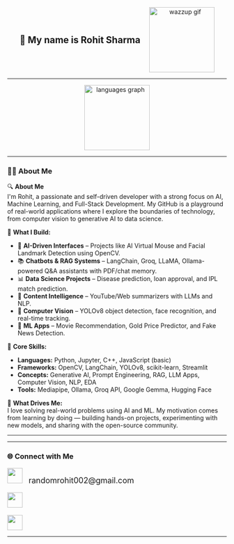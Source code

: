 <div align="center" style="display: flex; align-items: center; justify-content: center; gap: 20px;">
  <h2 style="margin: 0;">👋 My name is Rohit Sharma</h2>
  <img src="https://media.giphy.com/media/v1.Y2lkPTc5MGI3NjExZWowZmQ5MDB4Z2k4cnRyZWU0OWFjNHY1aXM3dnF1bXRja2U2a201cCZlcD12MV9naWZzX3NlYXJjaCZjdD1n/YJIzOvDDVEm7vhAwvp/giphy.gif" height="150" alt="wazzup gif" />
</div>

---

<div align="center">
  <img src="https://github-readme-stats.vercel.app/api/top-langs?username=RandomRohit-hub&locale=en&hide_title=false&layout=compact&card_width=320&langs_count=5&theme=dracula&hide_border=false" height="150" alt="languages graph" />
</div>

---

### 🧑‍💻 About Me

🔍 **About Me**  
I'm Rohit, a passionate and self-driven developer with a strong focus on AI, Machine Learning, and Full-Stack Development. My GitHub is a playground of real-world applications where I explore the boundaries of technology, from computer vision to generative AI to data science.

🚀 **What I Build:**
- 🤖 **AI-Driven Interfaces** – Projects like AI Virtual Mouse and Facial Landmark Detection using OpenCV.
- 📚 **Chatbots & RAG Systems** – LangChain, Groq, LLaMA, Ollama-powered Q&A assistants with PDF/chat memory.
- 📊 **Data Science Projects** – Disease prediction, loan approval, and IPL match prediction.
- 🎥 **Content Intelligence** – YouTube/Web summarizers with LLMs and NLP.
- 🎯 **Computer Vision** – YOLOv8 object detection, face recognition, and real-time tracking.
- 🧮 **ML Apps** – Movie Recommendation, Gold Price Predictor, and Fake News Detection.

🧠 **Core Skills:**
- **Languages:** Python, Jupyter, C++, JavaScript (basic)  
- **Frameworks:** OpenCV, LangChain, YOLOv8, scikit-learn, Streamlit  
- **Concepts:** Generative AI, Prompt Engineering, RAG, LLM Apps, Computer Vision, NLP, EDA  
- **Tools:** Mediapipe, Ollama, Groq API, Google Gemma, Hugging Face  

🌱 **What Drives Me:**  
I love solving real-world problems using AI and ML. My motivation comes from learning by doing — building hands-on projects, experimenting with new models, and sharing with the open-source community.

---




---

### 🌐 Connect with Me

<div align="left">
  <img src="https://img.shields.io/static/v1?message=Gmail&logo=gmail&label=&color=D14836&logoColor=white&labelColor=&style=for-the-badge" height="35" />
  <span style="font-size: 18px; margin-left: 10px;">randomrohit002@gmail.com</span>
  <br><br>

  <a href="https://www.linkedin.com/in/rohit-sharma-441b20297" target="_blank">
    <img src="https://img.shields.io/static/v1?message=LinkedIn&logo=linkedin&label=&color=0077B5&logoColor=white&labelColor=&style=for-the-badge" height="35" />
  </a>
  <br><br>

  <a href="https://share.streamlit.io/user/randomrohit-hub" target="_blank">
    <img src="https://img.shields.io/badge/Streamlit-App-red?logo=streamlit&logoColor=white&style=for-the-badge" height="35" />
  </a>
</div>

---
